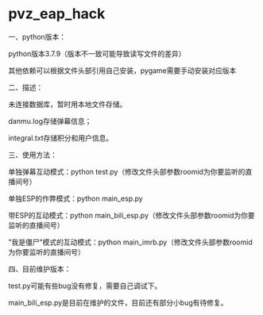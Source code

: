 # pvz_eap_hack
一、python版本：

python版本3.7.9（版本不一致可能导致读写文件的差异）

其他依赖可以根据文件头部引用自己安装，pygame需要手动安装对应版本


二、描述：

未连接数据库，暂时用本地文件存储。

danmu.log存储弹幕信息；

integral.txt存储积分和用户信息。


三、使用方法：

单独弹幕互动模式：python test.py（修改文件头部参数roomid为你要监听的直播间号） 

单独ESP的作弊模式：python main_esp.py

带ESP的互动模式：python main_bili_esp.py（修改文件头部参数roomid为你要监听的直播间号） 

"我是僵尸"模式的互动模式：python main_imrb.py（修改文件头部参数roomid为你要监听的直播间号） 

四、目前维护版本：

test.py可能有些bug没有修复，需要自己调试下。

main_bili_esp.py是目前在维护的文件，目前还有部分小bug有待修复。
